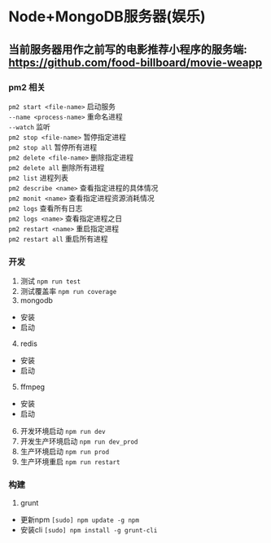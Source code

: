 # Node+MongoDB服务器(娱乐)

## 当前服务器用作之前写的电影推荐小程序的服务端: https://github.com/food-billboard/movie-weapp

### pm2 相关
`pm2 start <file-name>` 启动服务  
`--name <process-name>` 重命名进程  
`--watch` 监听  
`pm2 stop <file-name>` 暂停指定进程  
`pm2 stop all` 暂停所有进程  
`pm2 delete <file-name>` 删除指定进程  
`pm2 delete all` 删除所有进程  
`pm2 list` 进程列表  
`pm2 describe <name>` 查看指定进程的具体情况  
`pm2 monit <name>` 查看指定进程资源消耗情况  
`pm2 logs` 查看所有日志  
`pm2 logs <name>` 查看指定进程之日  
`pm2 restart <name>` 重启指定进程  
`pm2 restart all` 重启所有进程  

### 开发
1. 测试 `npm run test`  
2. 测试覆盖率 `npm run coverage`
3. mongodb  
- 安装
- 启动
4. redis  
- 安装
- 启动
5. ffmpeg  
- 安装
- 启动
6. 开发环境启动 `npm run dev`
7. 开发生产环境启动  `npm run dev_prod`  
8. 生产环境启动  `npm run prod`  
9. 生产环境重启  `npm run restart`   

### 构建
1. grunt  
- 更新npm `[sudo] npm update -g npm`  
- 安装cli `[sudo] npm install -g grunt-cli`
